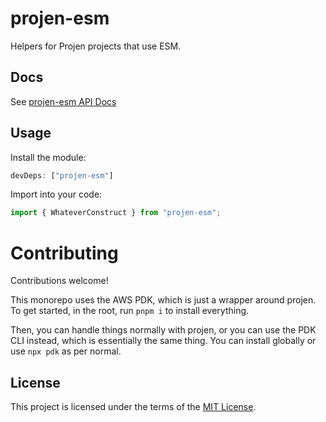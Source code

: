 # projen-esm

Helpers for Projen projects that use ESM.

## Docs

See [projen-esm API Docs](docs/modules.md)

## Usage

Install the module:

```typescript
devDeps: ["projen-esm"]
```

Import into your code:

```typescript
import { WhateverConstruct } from "projen-esm";
```

# Contributing

Contributions welcome!

This monorepo uses the AWS PDK, which is just a wrapper around projen. To get started, in the root, run `pnpm i` to install everything.

Then, you can handle things normally with projen, or you can use the PDK CLI instead, which is essentially the same thing. You can install globally or use `npx pdk` as per normal.

## License

This project is licensed under the terms of the [MIT License](LICENSE.md).